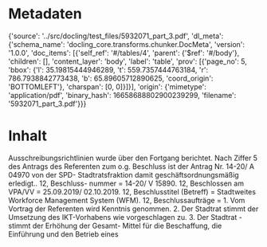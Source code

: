 # Metadaten
{'source': '../src/docling/test_files/5932071_part_3.pdf', 'dl_meta': {'schema_name': 'docling_core.transforms.chunker.DocMeta', 'version': '1.0.0', 'doc_items': [{'self_ref': '#/tables/4', 'parent': {'$ref': '#/body'}, 'children': [], 'content_layer': 'body', 'label': 'table', 'prov': [{'page_no': 5, 'bbox': {'l': 35.19815444946289, 't': 559.7357444763184, 'r': 786.7938842773438, 'b': 65.89605712890625, 'coord_origin': 'BOTTOMLEFT'}, 'charspan': [0, 0]}]}], 'origin': {'mimetype': 'application/pdf', 'binary_hash': 16658688802900239299, 'filename': '5932071_part_3.pdf'}}}

# Inhalt
Ausschreibungsrichtlinien wurde über den Fortgang berichtet. Nach Ziffer 5 des Antrags des Referenten zum o.g. Beschluss ist der Antrag Nr. 14-20/ A 04970 von der SPD- Stadtratsfraktion damit geschäftsordnungsmäßig erledigt.. 12, Beschluss- nummer = 14-20/ V 15890. 12, Beschlossen am VPA/VV = 25.09.2019/ 02.10.2019. 12, Beschlusstitel (Betreff) = Stadtweites Workforce Management System (WFM). 12, Beschlussaufträge = 1. Vom Vortrag der Referenten wird Kenntnis genommen. 2. Der Stadtrat stimmt der Umsetzung des IKT-Vorhabens wie vorgeschlagen zu. 3. Der Stadtrat - stimmt der Erhöhung der Gesamt- Mittel für die Beschaffung, die Einführung und den Betrieb eines